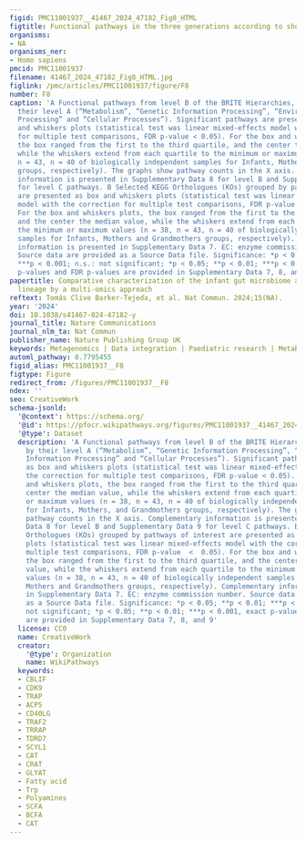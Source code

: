 ```yaml
---
figid: PMC11001937__41467_2024_47182_Fig8_HTML
figtitle: Functional pathways in the three generations according to shotgun metagenomics
organisms:
- NA
organisms_ner:
- Homo sapiens
pmcid: PMC11001937
filename: 41467_2024_47182_Fig8_HTML.jpg
figlink: /pmc/articles/PMC11001937/figure/F8
number: F8
caption: 'A Functional pathways from level B of the BRITE Hierarchies, grouped by
  their level A (“Metabolism”, “Genetic Information Processing”, “Environmental Information
  Processing” and “Cellular Processes”). Significant pathways are presented as box
  and whiskers plots (statistical test was linear mixed-effects model with the correction
  for multiple test comparisons, FDR p-value < 0.05). For the box and whiskers plots,
  the box ranged from the first to the third quartile, and the center the median value,
  while the whiskers extend from each quartile to the minimum or maximum values (n = 38,
  n = 43, n = 40 of biologically independent samples for Infants, Mothers, and Grandmothers
  groups, respectively). The graphs show pathway counts in the X axis. Complementary
  information is presented in Supplementary Data 8 for level B and Supplementary Data 9
  for level C pathways. B Selected KEGG Orthologues (KOs) grouped by pathways of interest
  are presented as box and whiskers plots (statistical test was linear mixed-effects
  model with the correction for multiple test comparisons, FDR p-value  <  0.05).
  For the box and whiskers plots, the box ranged from the first to the third quartile,
  and the center the median value, while the whiskers extend from each quartile to
  the minimum or maximum values (n = 38, n = 43, n = 40 of biologically independent
  samples for Infants, Mothers and Grandmothers groups, respectively). Complementary
  information is presented in Supplementary Data 7. EC: enzyme commission number.
  Source data are provided as a Source Data file. Significance: *p < 0.05; **p < 0.01;
  ***p < 0.001; n.s.: not significant; *p < 0.05; **p < 0.01; ***p < 0.001, exact
  p-values and FDR p-values are provided in Supplementary Data 7, 8, and 9'
papertitle: Comparative characterization of the infant gut microbiome and their maternal
  lineage by a multi-omics approach
reftext: Tomás Clive Barker-Tejeda, et al. Nat Commun. 2024;15(NA).
year: '2024'
doi: 10.1038/s41467-024-47182-y
journal_title: Nature Communications
journal_nlm_ta: Nat Commun
publisher_name: Nature Publishing Group UK
keywords: Metagenomics | Data integration | Paediatric research | Metabolomics | Microbiome
automl_pathway: 0.7795455
figid_alias: PMC11001937__F8
figtype: Figure
redirect_from: /figures/PMC11001937__F8
ndex: ''
seo: CreativeWork
schema-jsonld:
  '@context': https://schema.org/
  '@id': https://pfocr.wikipathways.org/figures/PMC11001937__41467_2024_47182_Fig8_HTML.html
  '@type': Dataset
  description: 'A Functional pathways from level B of the BRITE Hierarchies, grouped
    by their level A (“Metabolism”, “Genetic Information Processing”, “Environmental
    Information Processing” and “Cellular Processes”). Significant pathways are presented
    as box and whiskers plots (statistical test was linear mixed-effects model with
    the correction for multiple test comparisons, FDR p-value < 0.05). For the box
    and whiskers plots, the box ranged from the first to the third quartile, and the
    center the median value, while the whiskers extend from each quartile to the minimum
    or maximum values (n = 38, n = 43, n = 40 of biologically independent samples
    for Infants, Mothers, and Grandmothers groups, respectively). The graphs show
    pathway counts in the X axis. Complementary information is presented in Supplementary
    Data 8 for level B and Supplementary Data 9 for level C pathways. B Selected KEGG
    Orthologues (KOs) grouped by pathways of interest are presented as box and whiskers
    plots (statistical test was linear mixed-effects model with the correction for
    multiple test comparisons, FDR p-value  <  0.05). For the box and whiskers plots,
    the box ranged from the first to the third quartile, and the center the median
    value, while the whiskers extend from each quartile to the minimum or maximum
    values (n = 38, n = 43, n = 40 of biologically independent samples for Infants,
    Mothers and Grandmothers groups, respectively). Complementary information is presented
    in Supplementary Data 7. EC: enzyme commission number. Source data are provided
    as a Source Data file. Significance: *p < 0.05; **p < 0.01; ***p < 0.001; n.s.:
    not significant; *p < 0.05; **p < 0.01; ***p < 0.001, exact p-values and FDR p-values
    are provided in Supplementary Data 7, 8, and 9'
  license: CC0
  name: CreativeWork
  creator:
    '@type': Organization
    name: WikiPathways
  keywords:
  - CBLIF
  - CDK9
  - TRAP
  - ACP5
  - CD40LG
  - TRAF2
  - TRRAP
  - TDRD7
  - SCYL1
  - CAT
  - CRAT
  - GLYAT
  - Fatty acid
  - Trp
  - Polyamines
  - SCFA
  - BCFA
  - CAT
---
```

